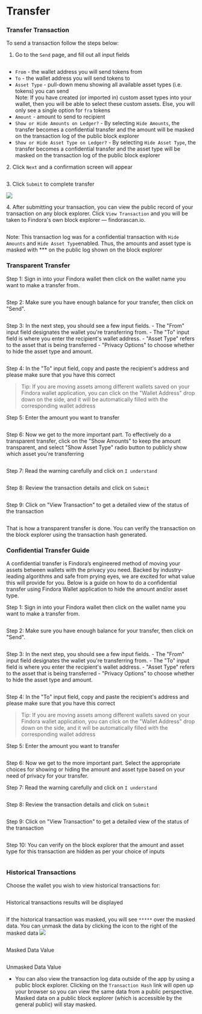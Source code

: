 # Transfer

### Transfer Transaction[​](https://wiki.findora.org/docs/evm\_guides/use\_wallet/findora\_wallet/transfer#transfer-transaction) <a href="#transfer-transaction" id="transfer-transaction"></a>

To send a transaction follow the steps below:

1. Go to the `Send` page, and fill out all input fields

<figure><img src="../../../.gitbook/assets/image (79).png" alt=""><figcaption></figcaption></figure>

* `From` - the wallet address you will send tokens from
* `To` - the wallet address you will send tokens to
* `Asset Type` - pull-down menu showing all available asset types (i.e. tokens) you can send\
  Note: If you have created (or imported in) custom asset types into your wallet, then you will be able to select these custom assets. Else, you will only see a single option for `fra` tokens
* `Amount` - amount to send to recipient
* `Show or Hide Amounts on Ledger?` - By selecting `Hide Amounts`, the transfer becomes a confidential transfer and the amount will be masked on the transaction log of the public block explorer
* `Show or Hide Asset Type on Ledger?` - By selecting `Hide Asset Type`, the transfer becomes a confidential transfer and the asset type will be masked on the transaction log of the public block explorer

2\. Click `Next` and a confirmation screen will appear



<img src="../../../.gitbook/assets/image (1) (2) (1).png" alt="" data-size="original">

3\. Click `Submit` to complete transfer

&#x20;![](<../../../.gitbook/assets/image (54) (1) (1).png>)

4\. After submitting your transaction, you can view the public record of your transaction on any block explorer. Click `View Transaction` and you will be taken to Findora's own block explorer — findorascan.io.

<figure><img src="../../../.gitbook/assets/image (52).png" alt=""><figcaption></figcaption></figure>

Note: This transaction log was for a confidential transaction with `Hide Amounts` and `Hide Asset Type`enabled. Thus, the amounts and asset type is masked with \*\*\* on the public log shown on the block explorer

### Transparent Transfer[​](https://wiki.findora.org/docs/evm\_guides/use\_wallet/findora\_wallet/transfer#transparent-transfer) <a href="#transparent-transfer" id="transparent-transfer"></a>

Step 1: Sign in into your Findora wallet then click on the wallet name you want to make a transfer from.

<figure><img src="../../../.gitbook/assets/image (57).png" alt=""><figcaption></figcaption></figure>

Step 2: Make sure you have enough balance for your transfer, then click on "Send".

<figure><img src="../../../.gitbook/assets/image (82).png" alt=""><figcaption></figcaption></figure>

Step 3: In the next step, you should see a few input fields. - The "From" input field designates the wallet you're transferring from. - The "To" input field is where you enter the recipient's wallet address. - "Asset Type" refers to the asset that is being transferred - "Privacy Options" to choose whether to hide the asset type and amount.

<figure><img src="../../../.gitbook/assets/image (49) (1) (1).png" alt=""><figcaption></figcaption></figure>

Step 4: In the "To" input field, copy and paste the recipient's address and please make sure that you have this correct

> Tip: If you are moving assets among different wallets saved on your Findora wallet application, you can click on the "Wallet Address" drop down on the side, and it will be automatically filled with the corresponding wallet address

Step 5: Enter the amount you want to transfer

<figure><img src="../../../.gitbook/assets/image (34) (1).png" alt=""><figcaption></figcaption></figure>

Step 6: Now we get to the more important part. To effectively do a transparent transfer, click on the "Show Amounts" to keep the amount transparent, and select "Show Asset Type" radio button to publicly show which asset you're transferring

<figure><img src="../../../.gitbook/assets/image (35).png" alt=""><figcaption></figcaption></figure>

Step 7: Read the warning carefully and click on `I understand`

<figure><img src="../../../.gitbook/assets/image (61).png" alt=""><figcaption></figcaption></figure>

Step 8: Review the transaction details and click on `Submit`

<figure><img src="../../../.gitbook/assets/image (74).png" alt=""><figcaption></figcaption></figure>

Step 9: Click on "View Transaction" to get a detailed view of the status of the transaction

<figure><img src="../../../.gitbook/assets/image (83).png" alt=""><figcaption></figcaption></figure>

That is how a transparent transfer is done. You can verify the transaction on the block explorer using the transaction hash generated.



### Confidential Transfer Guide[​](https://wiki.findora.org/docs/evm\_guides/use\_wallet/findora\_wallet/transfer#confidential-transfer-guide) <a href="#confidential-transfer-guide" id="confidential-transfer-guide"></a>

A confidential transfer is Findora’s engineered method of moving your assets between wallets with the privacy you need. Backed by industry-leading algorithms and safe from prying eyes, we are excited for what value this will provide for you. Below is a guide on how to do a confidential transfer using Findora Wallet application to hide the amount and/or asset type.

Step 1: Sign in into your Findora wallet then click on the wallet name you want to make a transfer from.

<figure><img src="../../../.gitbook/assets/image (39) (1).png" alt=""><figcaption></figcaption></figure>

Step 2: Make sure you have enough balance for your transfer, then click on "Send".

<figure><img src="../../../.gitbook/assets/image (33) (1).png" alt=""><figcaption></figcaption></figure>

Step 3: In the next step, you should see a few input fields. - The "From" input field designates the wallet you're transferring from. - The "To" input field is where you enter the recipient's wallet address. - "Asset Type" refers to the asset that is being transferred - "Privacy Options" to choose whether to hide the asset type and amount.

<figure><img src="../../../.gitbook/assets/image (58).png" alt=""><figcaption></figcaption></figure>

Step 4: In the "To" input field, copy and paste the recipient's address and please make sure that you have this correct

> Tip: If you are moving assets among different wallets saved on your Findora wallet application, you can click on the "Wallet Address" drop down on the side, and it will be automatically filled with the corresponding wallet address

Step 5: Enter the amount you want to transfer

<figure><img src="../../../.gitbook/assets/image (36) (1) (1).png" alt=""><figcaption></figcaption></figure>

Step 6: Now we get to the more important part. Select the appropriate choices for showing or hiding the amount and asset type based on your need of privacy for your transfer.

Step 7: Read the warning carefully and click on `I understand`

<figure><img src="../../../.gitbook/assets/image (62).png" alt=""><figcaption></figcaption></figure>

Step 8: Review the transaction details and click on `Submit`

<figure><img src="../../../.gitbook/assets/image (44).png" alt=""><figcaption></figcaption></figure>

Step 9: Click on "View Transaction" to get a detailed view of the status of the transaction

<figure><img src="../../../.gitbook/assets/image (46) (1).png" alt=""><figcaption></figcaption></figure>

Step 10: You can verify on the block explorer that the amount and asset type for this transaction are hidden as per your choice of inputs

<figure><img src="../../../.gitbook/assets/image (43) (1) (1).png" alt=""><figcaption></figcaption></figure>

### Historical Transactions[​](https://wiki.findora.org/docs/evm\_guides/use\_wallet/findora\_wallet/transfer#historical-transactions) <a href="#historical-transactions" id="historical-transactions"></a>

Choose the wallet you wish to view historical transactions for:&#x20;

<figure><img src="../../../.gitbook/assets/image (84).png" alt=""><figcaption></figcaption></figure>

Historical transactions results will be displayed

<figure><img src="../../../.gitbook/assets/image (55).png" alt=""><figcaption></figcaption></figure>

If the historical transaction was masked, you will see `*****` over the masked data. You can unmask the data by clicking the icon to the right of the masked data ![](<../../../.gitbook/assets/image (3) (2) (1) (1).png>)

<figure><img src="../../../.gitbook/assets/image (77).png" alt=""><figcaption></figcaption></figure>

Masked Data Value

<figure><img src="../../../.gitbook/assets/image (40).png" alt=""><figcaption></figcaption></figure>

Unmasked Data Value

* You can also view the transaction log data outside of the app by using a public block explorer. Clicking on the `Transaction Hash` link will open up your browser so you can view the same data from a public perspective. Masked data on a public block explorer (which is accessible by the general public) will stay masked.
